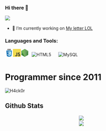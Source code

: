 ### Hi there 👋

<img align="midle" src="https://repository-images.githubusercontent.com/442866447/8ffebd4f-015b-4057-a42f-42a10d94703a"/>

- 🔭 I’m currently working on [My letter LOL](myletter-lol.cf)


### Languages and Tools:

<img align="left" alt="CSS3" width="26px" src="https://raw.githubusercontent.com/github/explore/80688e429a7d4ef2fca1e82350fe8e3517d3494d/topics/css/css.png" />
<img align="left" alt="JavaScript" width="26px" src="https://raw.githubusercontent.com/github/explore/80688e429a7d4ef2fca1e82350fe8e3517d3494d/topics/javascript/javascript.png" />
<img style="margin: 10px" src="https://profilinator.rishav.dev/skills-assets/html5-original-wordmark.svg" alt="HTML5" height="50" />  
<img style="margin: 10px" src="https://profilinator.rishav.dev/skills-assets/mysql-original-wordmark.svg" alt="MySQL" height="50" />  
<img align="left" alt="Node.js" width="26px" src="https://raw.githubusercontent.com/github/explore/80688e429a7d4ef2fca1e82350fe8e3517d3494d/topics/nodejs/nodejs.png" />

# Programmer since 2011

<img width="964" alt="H4ck0r" src="https://media.giphy.com/media/xT9IgzoKnwFNmISR8I/giphy.gif">

## Github Stats  
<div align="center"><img src="https://github-readme-stats.vercel.app/api?username=boypro8&show_icons=true&count_private=true&hide_border=true" align="center" /></div>  

<div align="center">
<img src="https://komarev.com/ghpvc/?username=Sir-wolf&&style=flat-square" align="center" />
</div>

<br />
<br />
